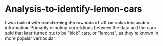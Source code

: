 # Analysis-to-identify-lemon-cars
I was tasked with transforming the raw data of US car sales into usable information. Primarily denoting correlations between the data and the cars sold that later turned out to be "kick" cars, or "lemons", as they're known in more popular vernacular. 
